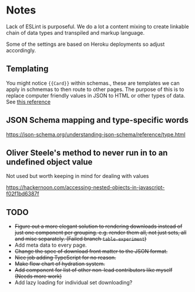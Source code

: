 # Notes

Lack of ESLint is purposeful. We do a lot a content mixing to create linkable chain of data types and  transpiled and markup language.

Some of the settings are based on Heroku deployments so adjust accordingly.

## Templating

You might notice `{{Card}}` within schemas., these are templates we can apply in schmemas to then route to other pages. The purpose of this is to replace computer friendly values in JSON to HTML or other types of data. See [this reference](https://sketchboard.me/hBr0fbIsfUNj#/)

## JSON Schema mapping and type-specific words

https://json-schema.org/understanding-json-schema/reference/type.html

## Oliver Steele's method to never run in to an undefined object value

Not used but worth keeping in mind for dealing with values

https://hackernoon.com/accessing-nested-objects-in-javascript-f02f1bd6387f

## TODO

- ~~Figure out a more elegant solution to rendering downloads instead of just one component per grouping. e.g. render them all, not just sets, all and misc separately. (Failed branch `table-experiment`)~~
- Add meta data to every page.
- ~~Change the spec of download front matter to the JSON format.~~
- ~~Nice job adding TypeScript for no reason.~~
- ~~Make flow chart of hydration system.~~
- ~~Add component for list of other non-lead contributors like myself (Needs more work)~~
- Add lazy loading for individual set downloading?